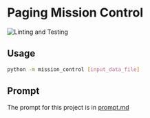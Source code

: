 # Paging Mission Control

![Linting and Testing](https://github.com/jonathan-d-zhang/paging-mission-control/actions/workflows/linting.yaml/badge.svg)


## Usage
```bash
python -m mission_control [input_data_file]
```

## Prompt

The prompt for this project is in [prompt.md](prompt.md)
